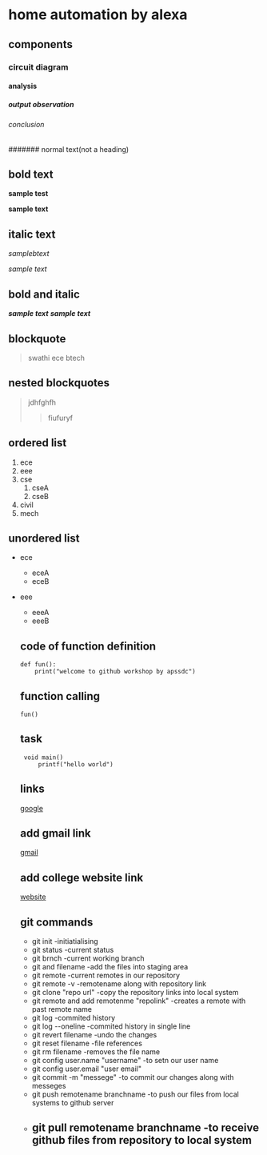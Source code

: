 # home automation by alexa
## components
### circuit diagram
#### analysis
##### output observation
###### conclusion
####### normal text(not a heading)
## bold text
**sample test**

__sample text__
## italic text
*samplebtext*

_sample text_
## bold and italic
**_sample text_**
__*sample text*__
## blockquote
> swathi
ece
btech
## nested blockquotes
> jdhfghfh
>> fiufuryf
## ordered list
1. ece
2. eee
3. cse
   1. cseA
   2. cseB
4. civil
5. mech
## unordered list 
- ece
   * eceA
   * eceB
- eee
   + eeeA
   + eeeB
   ## code of function definition
   ```
   def fun():
       print("welcome to github workshop by apssdc")
    ```
    ## function calling
    `
    fun()
    `
    ## task
    ```
     void main()
         printf("hello world")
     ```
     ## links
     [google](https://www.google)
    
    ## add gmail link
    [gmail](https://www.gmail.com/)
    ## add college website link
    [website](https://www.kits.com/)
    ## git commands
    - git init
      -initiatialising
    - git status
       -current status
    - git brnch
      -current working branch
    - git and filename
      -add the files into staging area
    - git remote
      -current remotes in our repository
    - git remote -v
      -remotename along with repository link
    - git clone "repo url"
      -copy the repository links into local system
    - git remote and add remotenme "repolink"
      -creates a remote with past remote name
    - git log
      -commited history
    - git log --oneline
      -commited history in single line
    - git revert filename
      -undo the changes
    - git reset filename
      -file references
    - git rm filename
      -removes the file name
    - git config user.name "username"
      -to setn our user name 
    - git config user.email "user email"
    - git commit -m "messege"
      -to commit our changes along with messeges
    - git push remotename branchname
      -to push our files from local systems to github server
    - git pull remotename branchname 
      -to receive github files from repository to local system
      -
